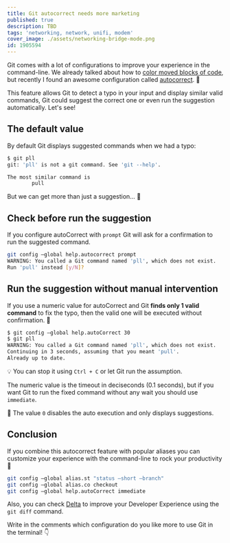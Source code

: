 ```yaml
---
title: Git autocorrect needs more marketing
published: true
description: TBD
tags: 'networking, network, unifi, modem'
cover_image: ./assets/networking-bridge-mode.png
id: 1905594
---
```


Git comes with a lot of configurations to improve your experience in the command-line. We already talked about how to [color moved blocks of code](https://dev.to/cloudx/how-to-color-the-moved-code-in-git-10ei), but recently I found an awesome configuration called [autocorrect](https://git-scm.com/docs/git-config#Documentation/git-config.txt-helpautoCorrect). 🤩

This feature allows Git to detect a typo in your input and display similar valid commands, Git could suggest the correct one or even run the suggestion automatically. Let's see!

## The default value

By default Git displays suggested commands when we had a typo:

```bash
$ git pll
git: 'pll' is not a git command. See 'git --help'.

The most similar command is
    	pull
```

But we can get more than just a suggestion… 👀

## Check before run the suggestion

If you configure autoCorrect with `prompt` Git will ask for a confirmation to run the suggested command.

```bash
git config –global help.autocorrect prompt
WARNING: You called a Git command named 'pll', which does not exist.
Run 'pull' instead [y/N]?
```

## Run the suggestion without manual intervention

If you use a numeric value for autoCorrect and Git **finds only 1 valid command** to fix the typo, then the valid one will be executed without confirmation. 🚀

```bash
$ git config –global help.autoCorrect 30
$ git pll
WARNING: You called a Git command named 'pll', which does not exist.
Continuing in 3 seconds, assuming that you meant 'pull'.
Already up to date.
```

💡 You can stop it using `Ctrl + C` or let Git run the assumption.

The numeric value is the timeout in deciseconds (0.1 seconds), but if you want Git to run the fixed command without any wait you should use `immediate`.

🧠 The value `0` disables the auto execution and only displays suggestions.

## Conclusion

If you combine this autocorrect feature with popular aliases you can customize your experience with the command-line to rock your productivity 🎸

```bash
git config –global alias.st "status –short –branch"
git config –global alias.co checkout
git config –global help.autoCorrect immediate
```

Also, you can check [Delta](https://dev.to/cloudx/delta-a-new-git-diff-tool-to-rock-your-productivity-2773) to improve your Developer Experience using the `git diff` command.

Write in the comments which configuration do you like more to use Git in the terminal! 👇
